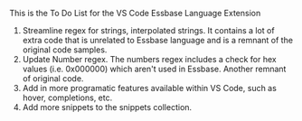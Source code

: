 This is the To Do List for the VS Code Essbase Language Extension

1. Streamline regex for strings, interpolated strings. It contains a lot of extra code that is unrelated to Essbase language and is a remnant of the original code samples.
2. Update Number regex. The numbers regex includes a check for hex values (i.e. 0x000000) which aren't used in Essbase. Another remnant of original code. 
3. Add in more programatic features available within VS Code, such as hover, completions, etc.
4. Add more snippets to the snippets collection.
